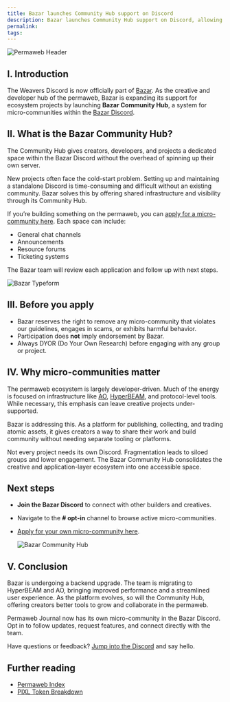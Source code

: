 ```yaml
---
title: Bazar launches Community Hub support on Discord
description: Bazar launches Community Hub support on Discord, allowing permaweb creators and projects to host micro-communities without needing their own servers.
permalink: 
tags:
---
```

![Permaweb Header](/static/images/bazar-discord.png)

## I. Introduction
The Weavers Discord is now officially part of [Bazar](bazar.md). As the creative and developer hub of the permaweb, Bazar is expanding its support for ecosystem projects by launching **Bazar Community Hub**, a system for micro-communities within the [Bazar Discord](https://discord.gg/vS2fYJNucN).

## II. What is the Bazar Community Hub?

The Community Hub gives creators, developers, and projects a dedicated space within the Bazar Discord without the overhead of spinning up their own server.

New projects often face the cold-start problem. Setting up and maintaining a standalone Discord is time-consuming and difficult without an existing community. Bazar solves this by offering shared infrastructure and visibility through its Community Hub.

If you’re building something on the permaweb, you can [apply for a micro-community here](https://form.typeform.com/to/OkuA1uLK). Each space can include:

- General chat channels
- Announcements
- Resource forums
- Ticketing systems
    

  

The Bazar team will review each application and follow up with next steps.

  ![Bazar Typeform](/static/images/bazar-typeform.png)

## III. Before you apply

- Bazar reserves the right to remove any micro-community that violates our guidelines, engages in scams, or exhibits harmful behavior.
- Participation does **not** imply endorsement by Bazar.
- Always DYOR (Do Your Own Research) before engaging with any group or project.
    
## IV. Why micro-communities matter

The permaweb ecosystem is largely developer-driven. Much of the energy is focused on infrastructure like [AO](ao.md), [HyperBEAM](hyperbeam-overview.md), and protocol-level tools. While necessary, this emphasis can leave creative projects under-supported.

Bazar is addressing this. As a platform for publishing, collecting, and trading atomic assets, it gives creators a way to share their work and build community without needing separate tooling or platforms.

Not every project needs its own Discord. Fragmentation leads to siloed groups and lower engagement. The Bazar Community Hub consolidates the creative and application-layer ecosystem into one accessible space.

## Next steps

- **Join the Bazar Discord** to connect with other builders and creatives.
- Navigate to the **# opt-in** channel to browse active micro-communities.
- [Apply for your own micro-community here](https://form.typeform.com/to/OkuA1uLK).


  <div class="tweet-container">
  <img src="/static/images/bazar-micro.png" alt="Bazar Community Hub">
</div>

## V. Conclusion 

Bazar is undergoing a backend upgrade. The team is migrating to HyperBEAM and AO, bringing improved performance and a streamlined user experience. As the platform evolves, so will the Community Hub, offering creators better tools to grow and collaborate in the permaweb.

Permaweb Journal now has its own micro-community in the Bazar Discord. Opt in to follow updates, request features, and connect directly with the team.

Have questions or feedback? [Jump into the Discord](https://discord.gg/vS2fYJNucN) and say hello.


## Further reading
- [Permaweb Index](permaweb-index.md)
- [PIXL Token Breakdown](pixl-fair-launch.md)
